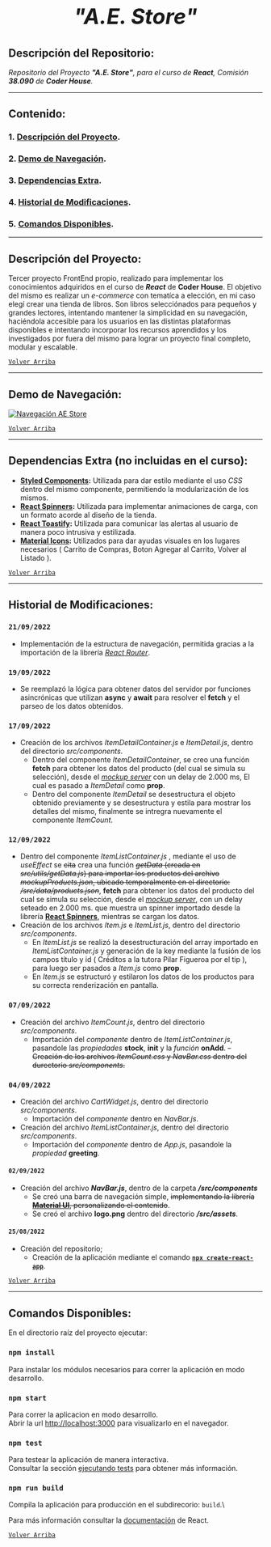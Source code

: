 # *<h2 align=center>**"A.E. Store"**</h2>*

## **Descripción del Repositorio**:
*Repositorio del Proyecto **"A.E. Store"**, para el curso de ***React***, Comisión **38.090** de **Coder House**.*

---

## Contenido: 
### 1. [Descripción del Proyecto](#descripción-del-proyecto).
### 2. [Demo de Navegación](#demo-de-navegación).
### 3. [Dependencias Extra](#dependencias-extra-no-incluidas-en-el-curso).
### 4. [Historial de Modificaciones](#historial-de-modificaciones).
### 5. [Comandos Disponibles](#comandos-disponibles).

---

## Descripción del Proyecto:
Tercer proyecto FrontEnd propio, realizado para implementar los conocimientos adquiridos en el curso de ***React*** de **Coder House**.
El objetivo del mismo es realizar un *e-commerce* con tematíca a elección, en mi caso elegí crear una tienda de libros. Son libros selecciónados para pequeños y grandes lectores, intentando mantener la simplicidad en su navegación, haciéndola accesible para los usuarios en las distintas plataformas disponibles e intentando incorporar los recursos aprendidos y los investigados por fuera del mismo para lograr un proyecto final completo, modular y escalable.

[`Volver Arriba`](#descripción-del-repositorio)

---
## Demo de Navegación:

[![Navegación AE Store](https://img.youtube.com/vi/makOiXRWWrQ/0.jpg)](https://youtu.be/makOiXRWWrQ)

[`Volver Arriba`](#descripción-del-repositorio)

---

## Dependencias Extra (no incluidas en el curso):
- **[Styled Components](https://styled-components.com/):** Utilizada para dar estilo mediante el uso *CSS* dentro del mismo componente, permitiendo la modularización de los mismos.
- **[React Spinners](https://mhnpd.github.io/react-loader-spinner/):** Utilizada para implementar animaciones de carga, con un formato acorde al diseño de la tienda.
- **[React Toastify](https://fkhadra.github.io/react-toastify/introduction/):** Utilizada para comunicar las alertas al usuario de manera poco intrusiva y estilizada.
- **[Material Icons](https://mui.com/material-ui/material-icons/):** Utilizados para dar ayudas visuales en los lugares necesarios ( Carrito de Compras, Boton Agregar al Carrito, Volver al Listado ).

[`Volver Arriba`](#descripción-del-repositorio)

---
## Historial de Modificaciones:
### `21/09/2022`
- Implementación de la estructura de navegación, permitida gracias a la importación de la librería *[React Router](https://reactrouter.com/en/main)*.
### `19/09/2022`
- Se reemplazó la lógica para obtener datos del servidor por funciones asincrónicas que utilizan **async** y **await** para resolver el **fetch** y el parseo de los datos obtenidos.

### `17/09/2022`
- Creación de los archivos *ItemDetailContainer.js* e *ItemDetail.js*, dentro del directorio *src/components*.
  - Dentro del componente *ItemDetailContainer*, se creo una función **fetch** para obtener los datos del producto (del cual se simula su selección), desde el *[mockup server](https://dashboard.heroku.com/apps/interactividades-server)* con un delay de 2.000 ms, El cual es pasado a *ItemDetail* como **prop**.
  - Dentro del componente *ItemDetail* se desestructura el objeto obtenido previamente y se desestructura y estila para mostrar los detalles del mismo, finalmente se intregra nuevamente el componente *ItemCount*.
  
### `12/09/2022`
- Dentro del componente *ItemListContainer.js* , mediante el uso de *useEffect* se ~~cita~~ crea  una función ~~*getData* (creada en *src/utils/getData.js*) para importar los productos del archivo *mockupProducts.json*, ubicado temporalmente en el directorio: */src/data/products.json*~~, **fetch** para obtener los datos del producto del cual se simula su selección, desde el *[mockup server](https://dashboard.heroku.com/apps/interactividades-server)*, con un delay seteado en 2.000 ms. que muestra un spinner importado desde la librería **[React Spinners](https://mhnpd.github.io/react-loader-spinner/)**, mientras se cargan los datos.
- Creación de los archivos *Item.js* e *ItemList.js*, dentro del directorio *src/components*.
  - En *ItemList.js* se realizó la desestructuración del array importado en *ItemListContainer.js* y generación de la key mediante la fusión de los campos título y id ( Créditos a la tutora Pilar Figueroa por el tip ), para luego ser pasados a *Item.js* como **prop**.
  - En *Item.js* se estructuró y estilaron los datos de los productos para su correcta renderización en pantalla.

### `07/09/2022`
- Creación del archivo *ItemCount.js*, dentro del directorio *src/components*.
  - Importación del *componente* dentro de *ItemListContainer.js*, pasandole las *propiedades* **stock**, **init** y la *función* **onAdd**.
  ~~- Creación de los archivos *ItemCount.css* y *NavBar.css* dentro del durectorio *src/components*.~~ 

### `04/09/2022`
- Creación del archivo *CartWidget.js*, dentro del directorio *src/components*.
  - Importación del *componente* dentro en *NavBar.js*.
- Creación del archivo *ItemListContainer.js*, dentro del directorio *src/components*.
  - Importación del *componente* dentro de *App.js*, pasandole la *propiedad* **greeting**.

#### `02/09/2022`
- Creación del archivo ***NavBar.js***, dentro de la carpeta ***/src/components***
    - Se creó una barra de navegación simple, ~~implementando la librería **[Material UI](https://mui.com/)**, personalizando el contenido~~.
    - Se creó el archivo **logo.png** dentro del directorio ***/src/assets***.
  
#### `25/08/2022`
- Creación del repositorio;
    - Creación de la aplicación mediante el comando **[`npx create-react-app`](https://es.reactjs.org/docs/create-a-new-react-app.html#create-react-app)**.

[`Volver Arriba`](#descripción-del-repositorio)

---

## Comandos Disponibles:

En el directorio raíz del proyecto ejecutar:

### `npm install`

Para instalar los módulos necesarios para correr la aplicación en modo desarrollo.
### `npm start`

Para correr la aplicacion en modo desarrollo.\
Abrir la url [http://localhost:3000](http://localhost:3000) para visualizarlo en el navegador.

### `npm test`

Para testear la aplicación de manera interactiva.\
Consultar la sección [ejecutando tests](https://facebook.github.io/create-react-app/docs/running-tests) para obtener más información.

### `npm run build`

Compila la aplicación para producción en el subdirecorio: `build`.\

Para más información consultar la [documentación](https://es.reactjs.org/docs/getting-started.html) de React.

[`Volver Arriba`](#descripción-del-repositorio)